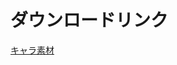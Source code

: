 # ダウンロードリンク
[キャラ素材](https://github.com/ui0079/MiwaGames/releases/download/untagged-f6b7e90c108f2be0942f/character_kit.zip)